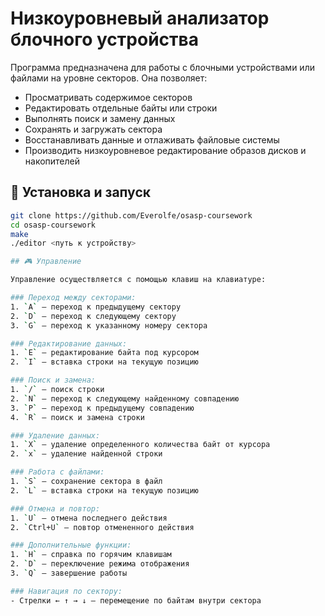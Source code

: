 # Низкоуровневый анализатор блочного устройства

Программа предназначена для работы с блочными устройствами или файлами на уровне секторов. Она позволяет:

- Просматривать содержимое секторов
- Редактировать отдельные байты или строки
- Выполнять поиск и замену данных
- Сохранять и загружать сектора
- Восстанавливать данные и отлаживать файловые системы
- Производить низкоуровневое редактирование образов дисков и накопителей

## 🚀 Установка и запуск

```bash
git clone https://github.com/Everolfe/osasp-coursework
cd osasp-coursework
make
./editor <путь к устройству>

## 🎮 Управление

Управление осуществляется с помощью клавиш на клавиатуре:

### Переход между секторами:
1. `A` – переход к предыдущему сектору  
2. `D` – переход к следующему сектору  
3. `G` – переход к указанному номеру сектора

### Редактирование данных:
1. `E` – редактирование байта под курсором  
2. `I` – вставка строки на текущую позицию

### Поиск и замена:
1. `/` – поиск строки  
2. `N` – переход к следующему найденному совпадению  
3. `P` – переход к предыдущему совпадению  
4. `R` – поиск и замена строки

### Удаление данных:
1. `X` – удаление определенного количества байт от курсора  
2. `x` – удаление найденной строки

### Работа с файлами:
1. `S` – сохранение сектора в файл  
2. `L` – вставка строки на текущую позицию

### Отмена и повтор:
1. `U` – отмена последнего действия  
2. `Ctrl+U` – повтор отмененного действия

### Дополнительные функции:
1. `H` – справка по горячим клавишам  
2. `D` – переключение режима отображения  
3. `Q` – завершение работы

### Навигация по сектору:
- Стрелки ← ↑ → ↓ – перемещение по байтам внутри сектора